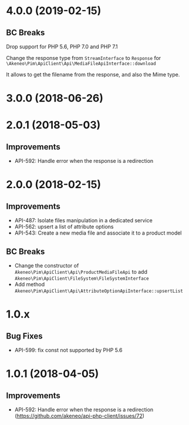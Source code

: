 # 4.0.0 (2019-02-15)

## BC Breaks

Drop support for PHP 5.6, PHP 7.0 and PHP 7.1

Change the response type from `StreamInterface` to `Response` for `\Akeneo\Pim\ApiClient\Api\MediaFileApiInterface::download`

It allows to get the filename from the response, and also the Mime type.

# 3.0.0 (2018-06-26)

# 2.0.1 (2018-05-03)

## Improvements

- API-592: Handle error when the response is a redirection

# 2.0.0 (2018-02-15)

## Improvements

- API-487: Isolate files manipulation in a dedicated service
- API-562: upsert a list of attribute options
- API-543: Create a new media file and associate it to a product model

## BC Breaks

- Change the constructor of `Akeneo\Pim\ApiClient\Api\ProductMediaFileApi` to add `Akeneo\Pim\ApiClient\FileSystem\FileSystemInterface` 
- Add method `Akeneo\Pim\ApiClient\Api\AttributeOptionApiInterface::upsertList`

# 1.0.x

## Bug Fixes

- API-599: fix const not supported by PHP 5.6

# 1.0.1 (2018-04-05)

## Improvements

- API-592: Handle error when the response is a redirection (https://github.com/akeneo/api-php-client/issues/72)

